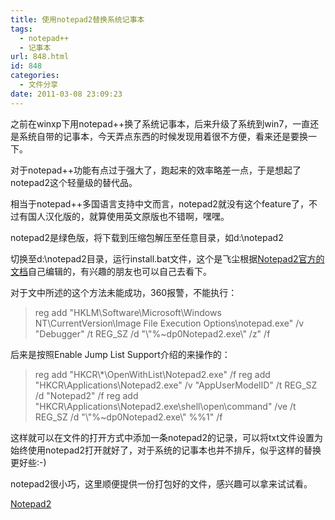 ```yaml
---
title: 使用notepad2替换系统记事本
tags:
  - notepad++
  - 记事本
url: 848.html
id: 848
categories:
  - 文件分享
date: 2011-03-08 23:09:23
---
```


之前在winxp下用notepad++换了系统记事本，后来升级了系统到win7，一直还是系统自带的记事本，今天弄点东西的时候发现用着很不方便，看来还是要换一下。  

对于notepad++功能有点过于强大了，跑起来的效率略差一点，于是想起了notepad2这个轻量级的替代品。  

相当于notepad++多国语言支持中文而言，notepad2就没有这个feature了，不过有国人汉化版的，就算使用英文原版也不错啊，嘿嘿。  

notepad2是绿色版，将下载到压缩包解压至任意目录，如d:\\notepad2  

切换至d:\\notepad2目录，运行install.bat文件，这个是飞尘根据[Notepad2官方的文档](http://www.flos-freeware.ch/doc/notepad2-Replacement.html)自己编辑的，有兴趣的朋友也可以自己去看下。  

对于文中所述的这个方法未能成功，360报警，不能执行：  

> reg add "HKLM\\Software\\Microsoft\\Windows NT\\CurrentVersion\\Image File Execution Options\\notepad.exe" /v "Debugger" /t REG_SZ /d "\\"%~dp0Notepad2.exe\\" /z" /f

后来是按照Enable Jump List Support介绍的来操作的：  

> reg add "HKCR\\*\\OpenWithList\\Notepad2.exe" /f reg add "HKCR\\Applications\\Notepad2.exe" /v "AppUserModelID" /t REG\_SZ /d "Notepad2" /f reg add "HKCR\\Applications\\Notepad2.exe\\shell\\open\\command" /ve /t REG\_SZ /d "\\"%~dp0Notepad2.exe\\" %%1" /f

这样就可以在文件的打开方式中添加一条notepad2的记录，可以将txt文件设置为始终使用notepad2打开就好了，对于系统的记事本也并不排斥，似乎这样的替换更好些:-)  

notepad2很小巧，这里顺便提供一份打包好的文件，感兴趣可以拿来试试看。  

[Notepad2](/wp-content/uploads/Notepad2.zip)